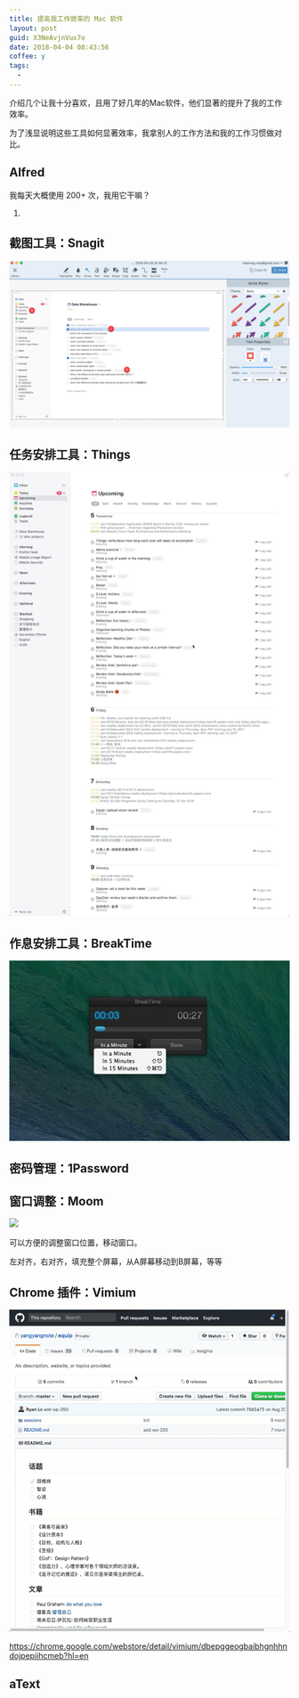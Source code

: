 ```yaml
---
title: 提高我工作效率的 Mac 软件
layout: post
guid: X3NeAvjnVux7o
date: 2018-04-04 08:43:56
coffee: y
tags:
  -
---
```


介绍几个让我十分喜欢，且用了好几年的Mac软件，他们显著的提升了我的工作效率。


为了浅显说明这些工具如何显著效率，我拿别人的工作方法和我的工作习惯做对比。


## Alfred

我每天大概使用 200+ 次，我用它干嘛？

1.




## 截图工具：Snagit

![](/media/files/2018/2018-04-04-snagit.jpg)


## 任务安排工具：Things

![](/media/files/2018/2018-04-04-things.jpg)


## 作息安排工具：BreakTime

![](/media/files/2018/2018-04-04-breaktime.jpg)

## 密码管理：1Password



## 窗口调整：Moom

![](/media/files/2018/2018-04-04-moom.gif)

可以方便的调整窗口位置，移动窗口。

左对齐，右对齐，填充整个屏幕，从A屏幕移动到B屏幕，等等


## Chrome 插件：Vimium

![](/media/files/2018/2018-04-04-vimium.gif)

https://chrome.google.com/webstore/detail/vimium/dbepggeogbaibhgnhhndojpepiihcmeb?hl=en



## aText









